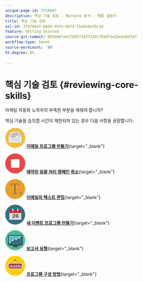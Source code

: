 ```yaml
---
unique-page-id: 7516607
description: 핵심 기술 검토 - Marketo 문서 - 제품 설명서
title: 핵심 기술 검토
exl-id: 37dfb6e7-b850-45fe-bbf4-15eb58a7bc1d
feature: Getting Started
source-git-commit: 092b66fe4170d571d373291f84971e2beda6d7d7
workflow-type: tm+mt
source-wordcount: '90'
ht-degree: 0%

---
```


# 핵심 기술 검토 {#reviewing-core-skills}

마케팅 자동화 노하우의 부족한 부분을 채워야 합니까?

핵심 기술을 습득할 시간이 제한되어 있는 경우 다음 사항을 권장합니다.

![이메일 프로그램 만들기](assets/reviewing-core-skills-1.png) [**이메일 프로그램 만들기**](/help/marketo/product-docs/email-marketing/email-programs/creating-an-email-program/create-an-email-program.md){target="_blank"}

<p>

![예약된 일괄 처리 캠페인 취소](assets/reviewing-core-skills-2.png) [**예약된 일괄 처리 캠페인 취소**](/help/marketo/product-docs/core-marketo-concepts/smart-campaigns/using-smart-campaigns/cancel-a-scheduled-batch-campaign-run.md){target="_blank"}

<p>

![이메일의 텍스트 편집](assets/reviewing-core-skills-3.png) [**이메일의 텍스트 편집**](/help/marketo/product-docs/email-marketing/general/email-editor-2/edit-elements-in-an-email.md){target="_blank"}

<p>

![새 이벤트 프로그램 만들기](assets/reviewing-core-skills-4.png) [**새 이벤트 프로그램 만들기**](/help/marketo/product-docs/demand-generation/events/understanding-events/create-a-new-event-program.md){target="_blank"}

<p>

![보고서 유형](assets/reviewing-core-skills-5.png) [**보고서 유형**](/help/marketo/product-docs/reporting/basic-reporting/report-types/report-type-overview.md){target="_blank"}

<p>

![프로그램 구성 방법](assets/reviewing-core-skills-6.png) [**프로그램 구성 방법**](/help/marketo/product-docs/core-marketo-concepts/programs/working-with-programs/best-practice-how-to-organize-your-programs.md){target="_blank"}
